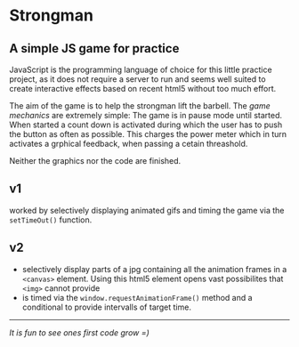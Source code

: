 # Strongman
## A simple JS game for practice
JavaScript is the programming language of choice for this little practice project, as it does not require a server to run and seems well suited to create interactive effects based on recent html5 without too much effort.

The aim of the game is to help the strongman lift the barbell.
The *game mechanics* are extremely simple:
The game is in pause mode until started. 
When started a count down is activated during which the user has to push the button as often as possible.
This charges the power meter which in turn activates a grphical feedback, when passing a cetain threashold.

Neither the graphics nor the code are finished. 
## v1 
worked by selectively displaying animated gifs and timing the game via the `setTimeOut()` function.
## v2 
* selectively display parts of a jpg containing all the animation frames in a `<canvas>` element. Using this html5 element opens vast possibilites that `<img>` cannot provide
* is timed via the `window.requestAnimationFrame()` method and a conditional to provide intervalls of target time. 
---
_It is fun to see ones first code grow =)_
